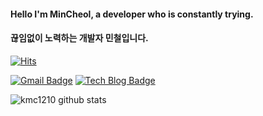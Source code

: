 
#### Hello I'm MinCheol, a developer who is constantly trying. 
#### 끊임없이 노력하는 개발자 민철입니다.




<div align=left>	
	
	
[![Hits](https://hits.seeyoufarm.com/api/count/incr/badge.svg?url=https%3A%2F%2Fgithub.com%2Fkmc1210&count_bg=%23ACE4A5&title_bg=%23555555&icon=&icon_color=%23E7E7E7&title=hits&edge_flat=false)](https://hits.seeyoufarm.com)
	
	
[![Gmail Badge](https://img.shields.io/badge/Gmail-d14836?style=plastic-square&logo=Gmail&logoColor=white&link=mailto:skmnzn@gmail.com)](mailto:skmnzn@gmail.com)
  [![Tech Blog Badge](http://img.shields.io/badge/-Tech%20blog-black?style=plastic-square&logo=github&link=https://https://nyong-nyongs.tistory.com//)](https://https://nyong-nyongs.tistory.com//)
	
</div>

![kmc1210 github stats](https://github-readme-stats.vercel.app/api?username=kmc1210&show_icons=true)


<!--
**kmc1210/kmc1210** is a ✨ _special_ ✨ repository because its `README.md` (this file) appears on your GitHub profile.

Here are some ideas to get you started:

- 🔭 I’m currently working on ...
- 🌱 I’m currently learning ...
- 👯 I’m looking to collaborate on ...
- 🤔 I’m looking for help with ...
- 💬 Ask me about ...
- 📫 How to reach me: ...
- 😄 Pronouns: ...
- ⚡ Fun fact: ...
-->
